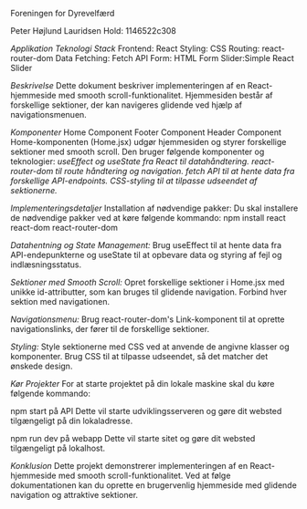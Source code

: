 Foreningen for Dyrevelfærd

Peter Højlund Lauridsen
Hold: 1146522c308

_Applikation Teknologi Stack_
Frontend: React
Styling: CSS
Routing: react-router-dom
Data Fetching: Fetch API
Form: HTML Form
Slider:Simple React Slider

_Beskrivelse_
Dette dokument beskriver implementeringen af en React-hjemmeside med smooth scroll-funktionalitet.
Hjemmesiden består af forskellige sektioner, der kan navigeres glidende ved hjælp af navigationsmenuen.

_Komponenter_
Home Component Footer Component Header Component
Home-komponenten (Home.jsx) udgør hjemmesiden og styrer forskellige sektioner med smooth scroll.
Den bruger følgende komponenter og teknologier:
_useEffect og useState fra React til datahåndtering._
_react-router-dom til route håndtering og navigation._
_fetch API til at hente data fra forskellige API-endpoints._
_CSS-styling til at tilpasse udseendet af sektionerne._

_Implementeringsdetaljer_
Installation af nødvendige pakker:
Du skal installere de nødvendige pakker ved at køre følgende kommando:
npm install react react-dom react-router-dom

_Datahentning og State Management:_
Brug useEffect til at hente data fra API-endepunkterne og useState til at opbevare data og styring af fejl og indlæsningsstatus.

_Sektioner med Smooth Scroll:_
Opret forskellige sektioner i Home.jsx med unikke id-attributter, som kan bruges til glidende navigation.
Forbind hver sektion med navigationen.

_Navigationsmenu:_
Brug react-router-dom's Link-komponent til at oprette navigationslinks, der fører til de forskellige sektioner.

_Styling:_
Style sektionerne med CSS ved at anvende de angivne klasser og komponenter.
Brug CSS til at tilpasse udseendet, så det matcher det ønskede design.

_Kør Projekter_
For at starte projektet på din lokale maskine skal du køre følgende kommando:

npm start på API
Dette vil starte udviklingsserveren og gøre dit websted tilgængeligt på din lokaladresse.

npm run dev på webapp
Dette vil starte sitet og gøre dit websted tilgængeligt på lokalhost.

_Konklusion_
Dette projekt demonstrerer implementeringen af en React-hjemmeside med smooth scroll-funktionalitet.
Ved at følge dokumentationen kan du oprette en brugervenlig hjemmeside med glidende navigation og attraktive sektioner.

